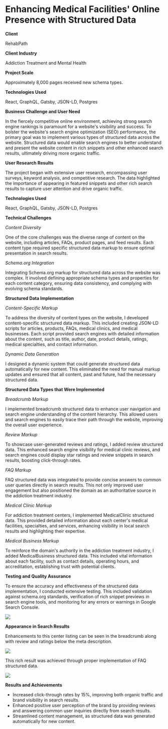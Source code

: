 # Enhancing Medical Facilities' Online Presence with Structured Data

<b>Client</b>

RehabPath

<b>Client Industry</b>

Addiction Treatment and Mental Health

<b>Project Scale</b>

Approximately 8,000 pages received new schema types.

<b>Technologies Used</b>

React, GraphQL, Gatsby, JSON-LD, Postgres

<b>Business Challenge and User Need</b>

In the fiercely competitive online environment, achieving strong search engine rankings is paramount for a website's visibility and success. To bolster the website's search engine optimization (SEO) performance, the primary goal was to implement various types of structured data across the website. Structured data would enable search engines to better understand and present the website content in rich snippets and other enhanced search results, ultimately driving more organic traffic.

<b>User Research Results</b>

The project began with extensive user research, encompassing user surveys, keyword analysis, and competitive research. The data highlighted the importance of appearing in featured snippets and other rich search results to capture user attention and drive organic traffic.

<b>Technologies Used</b>

React, GraphQL, Gatsby, JSON-LD, Postgres

<b>Technical Challenges</b>

*Content Diversity*

One of the core challenges was the diverse range of content on the website, including articles, FAQs, product pages, and feed results. Each content type required specific structured data markup to ensure optimal presentation in search results.

*Schema.org Integration*

Integrating Schema.org markup for structured data across the website was complex. It involved defining appropriate schema types and properties for each content category, ensuring data consistency, and complying with evolving schema standards.

<b>Structured Data Implementation</b>

*Content-Specific Markup*

To address the diversity of content types on the website, I developed content-specific structured data markup. This included creating JSON-LD scripts for articles, products, FAQs, medical clinics, and medical businesses. Each script provided search engines with detailed information about the content, such as title, author, date, product details, ratings, medical specialties, and contact information.

*Dynamic Data Generation*

I designed a dynamic system that could generate structured data automatically for new content. This eliminated the need for manual markup updates and ensured that all content, past and future, had the necessary structured data.

<b>Structured Data Types that Were Implemented</b>

*Breadcrumb Markup*

I implemented breadcrumb structured data to enhance user navigation and search engine understanding of the content hierarchy. This allowed users and search engines to easily trace their path through the website, improving the overall user experience.

*Review Markup*

To showcase user-generated reviews and ratings, I added review structured data. This enhanced search engine visibility for medical clinic reviews, and search engines could display star ratings and review snippets in search results, boosting click-through rates.

*FAQ Markup*

FAQ structured data was integrated to provide concise answers to common user queries directly in search results. This not only improved user engagement but also positioned the domain as an authoritative source in the addiction treatment industry.

*Medical Clinic Markup*

For addiction treatment centers, I implemented MedicalClinic structured data. This provided detailed information about each center's medical facilities, specialties, and services, enhancing visibility in local search results and highlighting their expertise.

*Medical Business Markup*

To reinforce the domain's authority in the addiction treatment industry, I added MedicalBusiness structured data. This included vital information about each facility, such as contact details, operating hours, and accreditation, establishing trust with potential clients.

<b>Testing and Quality Assurance</b>

To ensure the accuracy and effectiveness of the structured data implementation, I conducted extensive testing. This included validation against schema.org standards, verification of rich snippet previews in search engine tools, and monitoring for any errors or warnings in Google Search Console.

<img src="https://i.imgur.com/5xk7SFe.png">


<b>Appearance in Search Results</b>

Enhancements to this center listing can be seen in the breadcrumb along with review and ratings below the meta description.

<img src="https://i.imgur.com/ik5Wj4c.png">

This rich result was achieved through proper implementation of FAQ structured data.

<img src="https://i.imgur.com/jPjIdZX.png">


<b>Results and Achievements</b>

- Increased click-through rates by 15%, improving both organic traffic and brand visibility in search results.
- Enhanced positive user perception of the brand by providing reviews and answering common user inquiries directly from search results.
- Streamlined content management, as structured data was generated automatically for new content.
